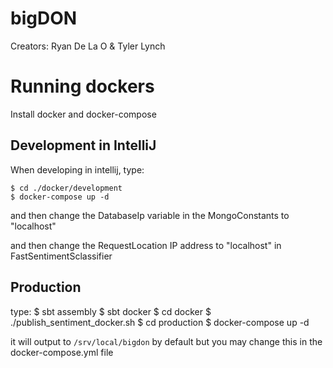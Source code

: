 # bigDON
Creators: Ryan De La O & Tyler Lynch

# Running dockers

Install docker and docker-compose

## Development in IntelliJ

When developing in intellij, type:

    $ cd ./docker/development
    $ docker-compose up -d

and then change the DatabaseIp variable in the MongoConstants to "localhost"

and then change the RequestLocation IP address to "localhost" in FastSentimentSclassifier

## Production
type:
    $ sbt assembly
    $ sbt docker
    $ cd docker
    $ ./publish_sentiment_docker.sh
    $ cd production
    $ docker-compose up -d

it will output to `/srv/local/bigdon` by default but you may change
this in the docker-compose.yml file
